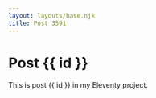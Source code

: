 ```yaml
---
layout: layouts/base.njk
title: Post 3591
---
```


# Post {{ id }}

This is post {{ id }} in my Eleventy project.
